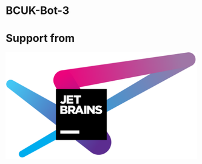 # BCUK-Bot-3

# Support from
[![JetBrains](images/jetbrains.png)](https://www.jetbrains.com/?from=BCUKBot)
